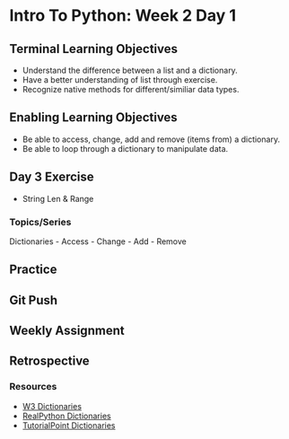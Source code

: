 # Intro To Python: Week 2 Day 1

## Terminal Learning Objectives
- Understand the difference between a list and a dictionary.
- Have a better understanding of list through exercise.
- Recognize native methods for different/similiar data types.

## Enabling Learning Objectives
- Be able to access, change, add and remove (items from) a dictionary.
- Be able to loop through a dictionary to manipulate data.

## Day 3 Exercise
- String Len & Range

### Topics/Series
Dictionaries
    - Access
    - Change
    - Add
    - Remove

## Practice

## Git Push

## Weekly Assignment

## Retrospective

### Resources
- [W3 Dictionaries](https://www.w3schools.com/python/python_dictionaries.asp)
- [RealPython Dictionaries](https://realpython.com/python-dicts/)
- [TutorialPoint Dictionaries](https://www.tutorialspoint.com/python/python_dictionary.htm)